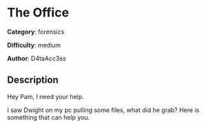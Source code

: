 # The Office

**Category**: forensics

**Difficulty**: medium

**Author**: D4taAcc3ss

## Description
Hey Pam, I need your help.

I saw Dwight on my pc pulling some files, what did he grab? Here is something that can help you.

